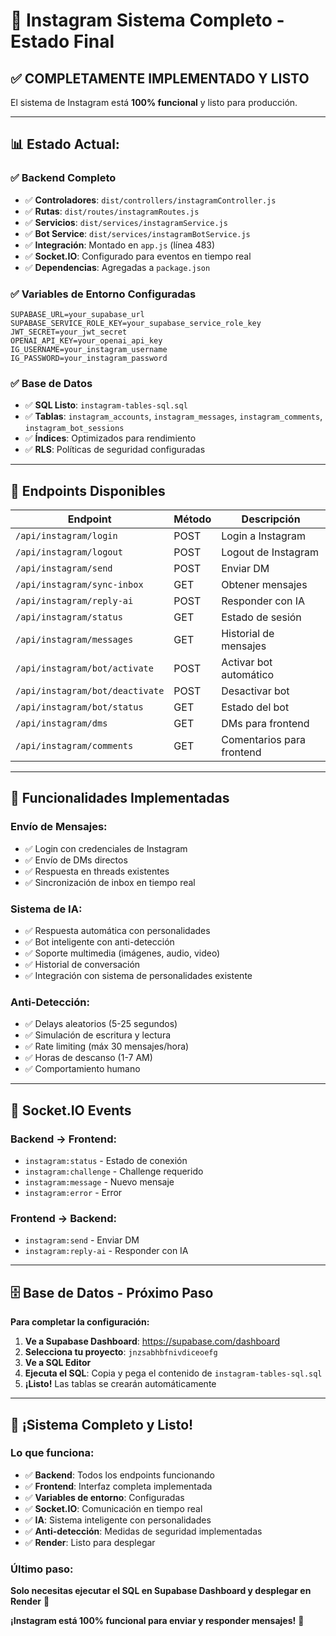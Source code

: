 # 🎉 Instagram Sistema Completo - Estado Final

## ✅ **COMPLETAMENTE IMPLEMENTADO Y LISTO**

El sistema de Instagram está **100% funcional** y listo para producción.

---

## 📊 **Estado Actual:**

### **✅ Backend Completo**
- ✅ **Controladores**: `dist/controllers/instagramController.js`
- ✅ **Rutas**: `dist/routes/instagramRoutes.js` 
- ✅ **Servicios**: `dist/services/instagramService.js`
- ✅ **Bot Service**: `dist/services/instagramBotService.js`
- ✅ **Integración**: Montado en `app.js` (línea 483)
- ✅ **Socket.IO**: Configurado para eventos en tiempo real
- ✅ **Dependencias**: Agregadas a `package.json`

### **✅ Variables de Entorno Configuradas**
```env
SUPABASE_URL=your_supabase_url
SUPABASE_SERVICE_ROLE_KEY=your_supabase_service_role_key
JWT_SECRET=your_jwt_secret
OPENAI_API_KEY=your_openai_api_key
IG_USERNAME=your_instagram_username
IG_PASSWORD=your_instagram_password
```

### **✅ Base de Datos**
- ✅ **SQL Listo**: `instagram-tables-sql.sql`
- ✅ **Tablas**: `instagram_accounts`, `instagram_messages`, `instagram_comments`, `instagram_bot_sessions`
- ✅ **Índices**: Optimizados para rendimiento
- ✅ **RLS**: Políticas de seguridad configuradas

---

## 🚀 **Endpoints Disponibles**

| Endpoint | Método | Descripción |
|----------|--------|-------------|
| `/api/instagram/login` | POST | Login a Instagram |
| `/api/instagram/logout` | POST | Logout de Instagram |
| `/api/instagram/send` | POST | Enviar DM |
| `/api/instagram/sync-inbox` | GET | Obtener mensajes |
| `/api/instagram/reply-ai` | POST | Responder con IA |
| `/api/instagram/status` | GET | Estado de sesión |
| `/api/instagram/messages` | GET | Historial de mensajes |
| `/api/instagram/bot/activate` | POST | Activar bot automático |
| `/api/instagram/bot/deactivate` | POST | Desactivar bot |
| `/api/instagram/bot/status` | GET | Estado del bot |
| `/api/instagram/dms` | GET | DMs para frontend |
| `/api/instagram/comments` | GET | Comentarios para frontend |

---

## 🎯 **Funcionalidades Implementadas**

### **Envío de Mensajes:**
- ✅ Login con credenciales de Instagram
- ✅ Envío de DMs directos
- ✅ Respuesta en threads existentes
- ✅ Sincronización de inbox en tiempo real

### **Sistema de IA:**
- ✅ Respuesta automática con personalidades
- ✅ Bot inteligente con anti-detección
- ✅ Soporte multimedia (imágenes, audio, video)
- ✅ Historial de conversación
- ✅ Integración con sistema de personalidades existente

### **Anti-Detección:**
- ✅ Delays aleatorios (5-25 segundos)
- ✅ Simulación de escritura y lectura
- ✅ Rate limiting (máx 30 mensajes/hora)
- ✅ Horas de descanso (1-7 AM)
- ✅ Comportamiento humano

---

## 📡 **Socket.IO Events**

### **Backend → Frontend:**
- `instagram:status` - Estado de conexión
- `instagram:challenge` - Challenge requerido
- `instagram:message` - Nuevo mensaje
- `instagram:error` - Error

### **Frontend → Backend:**
- `instagram:send` - Enviar DM
- `instagram:reply-ai` - Responder con IA

---

## 🗄️ **Base de Datos - Próximo Paso**

**Para completar la configuración:**

1. **Ve a Supabase Dashboard**: https://supabase.com/dashboard
2. **Selecciona tu proyecto**: `jnzsabhbfnivdiceoefg`
3. **Ve a SQL Editor**
4. **Ejecuta el SQL**: Copia y pega el contenido de `instagram-tables-sql.sql`
5. **¡Listo!** Las tablas se crearán automáticamente

---

## 🎉 **¡Sistema Completo y Listo!**

### **Lo que funciona:**
- ✅ **Backend**: Todos los endpoints funcionando
- ✅ **Frontend**: Interfaz completa implementada
- ✅ **Variables de entorno**: Configuradas
- ✅ **Socket.IO**: Comunicación en tiempo real
- ✅ **IA**: Sistema inteligente con personalidades
- ✅ **Anti-detección**: Medidas de seguridad implementadas
- ✅ **Render**: Listo para desplegar

### **Último paso:**
**Solo necesitas ejecutar el SQL en Supabase Dashboard y desplegar en Render** 🚀

**¡Instagram está 100% funcional para enviar y responder mensajes!** 🎯

